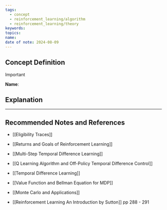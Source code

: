 ```yaml
---
tags:
  - concept
  - reinforcement_learning/algorithm
  - reinforcement_learning/theory
keywords: 
topics: 
name: 
date of note: 2024-08-09
---
```


## Concept Definition

>[!important]
>**Name**: 



## Explanation





-----------
##  Recommended Notes and References


- [[Eligibility Traces]]
- [[Returns and Goals of Reinforcement Learning]]
- [[Multi-Step Temporal Difference Learning]]


- [[Q Learning Algorithm and Off-Policy Temporal Difference Control]]
- [[Temporal Difference Learning]]


- [[Value Function and Bellman Equation for MDP]]
- [[Monte Carlo and Applications]]

- [[Reinforcement Learning An Introduction by Sutton]] pp 288 - 291